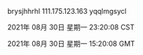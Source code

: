 brysjhhrhl 111.175.123.163 yqqlmgsycl

2021年 08月 30日 星期一 23:20:08 CST

2021年 08月 30日 星期一 15:20:08 GMT
